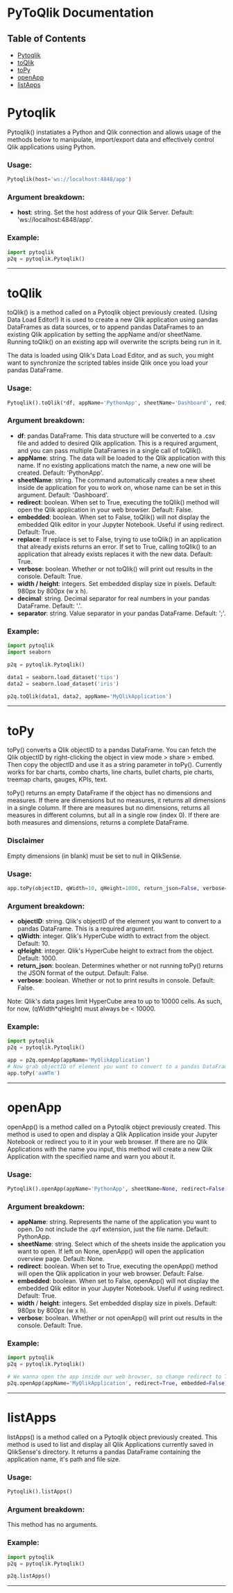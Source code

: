 # PyToQlik Documentation
## Table of Contents

- [Pytoqlik](#pytoqlik)
- [toQlik](#toqlik)
- [toPy](#topy)
- [openApp](#openapp)
- [listApps](#listapps)


# Pytoqlik
Pytoqlik() instatiates a Python and Qlik connection and allows usage of the methods below to manipulate, import/export data and effectively control Qlik applications using Python. 

### Usage:
```python
Pytoqlik(host='ws://localhost:4848/app')
```

### Argument breakdown:
- **host**: string. Set the host address of your Qlik Server. Default: 'ws://localhost:4848/app'.

### Example:
```python
import pytoqlik
p2q = pytoqlik.Pytoqlik()
```

------------------------------------------------------------------------------------------
# toQlik
toQlik() is a method called on a Pytoqlik object previously created. (Using Data Load Editor!) It is used to create a new Qlik application using pandas DataFrames as data sources, or to append pandas DataFrames to an existing Qlik application by setting the appName and/or sheetName. Running toQlik() on an existing app will overwrite the scripts being run in it. 

The data is loaded using Qlik's Data Load Editor, and as such, you might want to synchronize the scripted tables inside Qlik once you load your pandas DataFrame.

### Usage:
```python
Pytoqlik().toQlik(*df, appName='PythonApp', sheetName='Dashboard', redirect=False, embedded=True, replace=True, verbose=False, width = 980, height = 800, decimal='.', separator=';')
```

### Argument breakdown:
- **df**: pandas DataFrame. This data structure will be converted to a .csv file and added to desired Qlik application. This is a required argument, and you can pass multiple DataFrames in a single call of toQlik().
- **appName**: string. The data will be loaded to the Qlik application with this name. If no existing applications match the name, a new one will be created. Default: 'PythonApp'.
- **sheetName**: string. The command automatically creates a new sheet inside de application for you to work on, whose name can be set in this argument. Default: 'Dashboard'.
- **redirect**: boolean. When set to True, executing the toQlik() method will open the Qlik application in your web browser. Default: False.
- **embedded**: boolean. When set to False, toQlik() will not display the embedded Qlik editor in your Jupyter Notebook. Useful if using redirect. Default: True.
- **replace**: If replace is set to False, trying to use toQlik() in an application that already exists returns an error. If set to True, calling toQlik() to an application that already exists replaces it with the new data. Default: True.
- **verbose**: boolean. Whether or not toQlik() will print out results in the console. Default: True.
- **width / height**: integers. Set embedded display size in pixels. Default: 980px by 800px (w x h).
- **decimal**: string.  Decimal separator for real numbers in your pandas DataFrame. Default: '.'.
- **separator**: string.  Value separator in your pandas DataFrame. Default: ';'.


### Example:
```python
import pytoqlik
import seaborn

p2q = pytoqlik.Pytoqlik()

data1 = seaborn.load_dataset('tips')
data2 = seaborn.load_dataset('iris')

p2q.toQlik(data1, data2, appName='MyQlikApplication')
```

------------------------------------------------------------------------------------------
# toPy
toPy() converts a Qlik objectID to a pandas DataFrame. You can fetch the Qlik objectID by right-clicking the object in view mode > share > embed. Then copy the objectID and use it as a string parameter in toPy(). Currently works for bar charts, combo charts, line charts, bullet charts, pie charts, treemap charts, gauges, KPIs, text.

toPy() returns an empty DataFrame if the object has no dimensions and measures. 
If there are dimensions but no measures, it returns all dimensions in a single column.
If there are measures but no dimensions, returns all measures in different columns, but all in a single row (index 0).
If there are both measures and dimensions, returns a complete DataFrame.

### Disclaimer
Empty dimensions (in blank) must be set to null in QlikSense.


### Usage:
```python
app.toPy(objectID, qWidth=10, qHeight=1000, return_json=False, verbose=False)
```

### Argument breakdown:
- **objectID**: string. Qlik's objectID of the element you want to convert to a pandas DataFrame. This is a required argument.
- **qWidth**: integer. Qlik's HyperCube width to extract from the object. Default: 10.
- **qHeight**: integer. Qlik's HyperCube height to extract from the object. Default: 1000.
- **return_json**: boolean. Determines whether or not running toPy() returns the JSON format of the output. Default: False.
- **verbose**: boolean. Whether or not to print results in console. Default: False.

Note: Qlik's data pages limit HyperCube area to up to 10000 cells. As such, for now, (qWidth*qHeight) must always be < 10000.
### Example:
```python
import pytoqlik
p2q = pytoqlik.Pytoqlik()

app = p2q.openApp(appName='MyQlikApplication')
# Now grab objectID of element you want to convert to a pandas DataFrame
app.toPy('aaWTm')
```

------------------------------------------------------------------------------------------
# openApp
openApp() is a method called on a Pytoqlik object previously created. This method is used to open and display a Qlik Application inside your Jupyter Notebook or redirect you to it in your web browser.
If there are no Qlik Applications with the name you input, this method will create a new Qlik Application with the specified name and warn you about it.

### Usage:
```python
Pytoqlik().openApp(appName='PythonApp', sheetName=None, redirect=False, embedded=True, width=980, height=800, verbose=True)
```

### Argument breakdown:
- **appName**: string. Represents the name of the application you want to open. Do not include the .qvf extension, just the file name. Default: PythonApp.
- **sheetName**: string. Select which of the sheets inside the application you want to open. If left on None, openApp() will open the application overview page. Default: None.
- **redirect**: boolean. When set to True, executing the openApp() method will open the Qlik application in your web browser. Default: False.
- **embedded**: boolean. When set to False, openApp() will not display the embedded Qlik editor in your Jupyter Notebook. Useful if using redirect. Default: True.
- **width** / **height**: integers. Set embedded display size in pixels. Default: 980px by 800px (w x h).
- **verbose**: boolean. Whether or not openApp() will print out results in the console. Default: True.

### Example:
```python
import pytoqlik
p2q = pytoqlik.Pytoqlik()

# We wanna open the app inside our web browser, so change redirect to True and embedded to False
p2q.openApp(appName='MyQlikApplication', redirect=True, embedded=False)
```

------------------------------------------------------------------------------------------
# listApps
listApps() is a method called on a Pytoqlik object previously created. This method is used to list and display all Qlik Applications currently saved in QlikSense's directory. It returns a pandas DataFrame containing the application name, it's path and file size.

### Usage:
```python
Pytoqlik().listApps()
```

### Argument breakdown:
This method has no arguments.

### Example:
```python
import pytoqlik
p2q = pytoqlik.Pytoqlik()

p2q.listApps()
```

------------------------------------------------------------------------------------------
